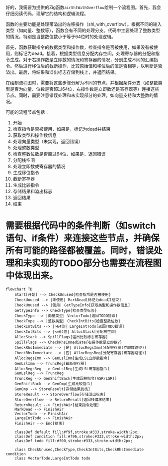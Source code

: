 好的，我需要为提供的Zig函数`airShlWithOverflow`绘制一个流程图。首先，我会仔细阅读代码，理解它的结构和逻辑流程。

函数的主要功能是处理带溢出的左移操作（shl_with_overflow）。根据不同的输入类型（如向量、整数等），函数会有不同的处理分支。代码中主要处理了整数类型的情况，特别是当整数位数小于等于64位时的处理逻辑。

首先，函数获取指令的数据类型和操作数，检查指令是否被使用，如果没有被使用，则标记为dead。接着，根据类型信息分配内存空间，处理寄存器的分配和指令生成。对于右操作数是立即数的情况和寄存器的情况，分别生成不同的汇编指令。然后进行移位后的截断操作，比较原始值和移位后的值是否相等，以判断是否溢出。最后，将结果和溢出标志存储到栈上，并返回结果。

在绘制流程图时，需要将这些步骤分解为不同的节点，并根据条件分支（如整数类型是否为向量、位数是否超过64位，右操作数是立即数还是寄存器等）连接这些节点。同时，需要注意错误处理和未实现部分的处理，如向量支持和大整数的情况。

可能的流程节点包括：
1. 开始
2. 检查指令是否被使用，如果是，标记为dead并结束
3. 获取类型和操作数信息
4. 处理向量类型（未实现，返回错误）
5. 处理整数类型
6. 检查整数位数是否超过64位，如果是，返回错误
7. 分配栈空间
8. 处理立即数或寄存器的情况
9. 生成移位指令
10. 截断寄存器
11. 生成比较指令
12. 存储结果和溢出标志
13. 返回结果
14. 结束

需要根据代码中的条件判断（如switch语句、if条件）来连接这些节点，并确保所有可能的路径都被覆盖。同时，错误处理和未实现的TODO部分也需要在流程图中体现出来。
================================================
```mermaid
flowchart TD
    Start[开始] --> CheckUnused{检查指令是否被使用}
    CheckUnused --> |未使用| MarkDead[标记为dead并结束]
    CheckUnused --> |使用| GetTypeInfo[获取类型和操作数信息]
    GetTypeInfo --> CheckType{检查类型标签}
    CheckType --> |向量类型| VectorTodo[返回TODO错误]
    CheckType --> |整数类型| CheckIntBits{检查整数位数}
    CheckIntBits --> |>64位| LargeIntTodo[返回TODO错误]
    CheckIntBits --> |<=64位| AllocStack[分配栈空间]
    AllocStack --> SpillFlags[溢出比较标志寄存器]
    SpillFlags --> CheckRhsImmediate{右操作数是立即数?}
    CheckRhsImmediate --> |是| AllocRegsImm[分配寄存器(立即数路径)]
    CheckRhsImmediate --> |否| AllocRegsReg[分配寄存器(寄存器路径)]
    AllocRegsImm --> GenLslImm[生成LSL立即数指令]
    GenLslImm --> TruncReg[截断寄存器]
    AllocRegsReg --> GenLslReg[生成LSL寄存器指令]
    GenLslReg --> TruncReg
    TruncReg --> GenShiftBack[生成回移指令(ASR/LSR)]
    GenShiftBack --> GenCmp[生成比较指令]
    GenCmp --> StoreResult[存储结果到栈]
    StoreResult --> StoreOverflow[存储溢出标志]
    StoreOverflow --> ReturnResult[返回栈偏移结果]
    ReturnResult --> FinishAir[结束指令处理]
    MarkDead --> FinishAir
    VectorTodo --> FinishAir
    LargeIntTodo --> FinishAir
    FinishAir --> End[结束]
    
    classDef default fill:#f9f,stroke:#333,stroke-width:2px;
    classDef condition fill:#f96,stroke:#333,stroke-width:2px;
    classDef todo fill:#f00,stroke:#333,stroke-width:2px;
    
    class CheckUnused,CheckType,CheckIntBits,CheckRhsImmediate condition
    class VectorTodo,LargeIntTodo todo
```